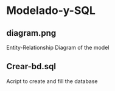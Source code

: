 # Modelado-y-SQL

## diagram.png
Entity-Relationship Diagram of the model

## Crear-bd.sql
Acript to create and fill the database
